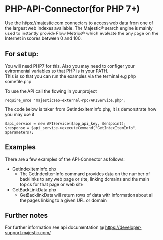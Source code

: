 PHP-API-Connector(for PHP 7+)
====================

Use the https://majestic.com connectors to access web data from one of the largest web indexes available. 
The Majestic® search engine is mainly used to instantly provide Flow Metrics® which evaluate the any page on the Internet in scores between 0 and 100.
 
For set up:
---------------
You will need PHP7 for this. Also you may need to configer your evirormental variables so that PHP is in your PATH.\
This is so that you can run the examples via the terminal e.g php somefile.php

To use the API call the flowing in your project
```
require_once 'majesticseo-external-rpc/APIService.php';
```
The code below is taken from GetIndexItemInfo.php, it is demonstrate how you may use it 
```
$api_service = new APIService($app_api_key, $endpoint);
$response = $api_service->executeCommand("GetIndexItemInfo", $parameters);
```

Examples
-------------
There are a few examples of the API-Connector as follows:

* GetIndexItemInfo.php 
  * The GetIndexItemInfo command provides data on the number of backlinks to any web page or site, linking domains and the main topics for that page or web site
* GetBackLinkData.php 
  * GetBacklinkData will return rows of data with information about all the pages linking to a given URL or domain
  
Further notes  
------------------

For further information see api documentation @ https://developer-support.majestic.com/

